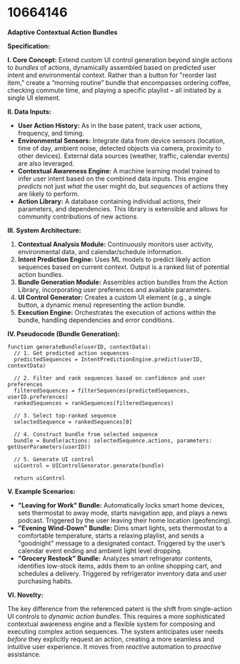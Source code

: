 # 10664146

**Adaptive Contextual Action Bundles**

**Specification:**

**I. Core Concept:** Extend custom UI control generation beyond single actions to *bundles* of actions, dynamically assembled based on predicted user intent and environmental context.  Rather than a button for "reorder last item," create a “morning routine” bundle that encompasses ordering coffee, checking commute time, and playing a specific playlist – all initiated by a single UI element.

**II. Data Inputs:**

*   **User Action History:**  As in the base patent, track user actions, frequency, and timing.
*   **Environmental Sensors:** Integrate data from device sensors (location, time of day, ambient noise, detected objects via camera, proximity to other devices). External data sources (weather, traffic, calendar events) are also leveraged.
*   **Contextual Awareness Engine:**  A machine learning model trained to infer user intent based on the combined data inputs.  This engine *predicts* not just *what* the user might do, but *sequences* of actions they are likely to perform.
*   **Action Library:** A database containing individual actions, their parameters, and dependencies.  This library is extensible and allows for community contributions of new actions.

**III. System Architecture:**

1.  **Contextual Analysis Module:**  Continuously monitors user activity, environmental data, and calendar/schedule information.
2.  **Intent Prediction Engine:**  Uses ML models to predict likely action sequences based on current context.  Output is a ranked list of potential action bundles.
3.  **Bundle Generation Module:**  Assembles action bundles from the Action Library, incorporating user preferences and available parameters.
4.  **UI Control Generator:**  Creates a custom UI element (e.g., a single button, a dynamic menu) representing the action bundle.
5.  **Execution Engine:**  Orchestrates the execution of actions within the bundle, handling dependencies and error conditions.

**IV. Pseudocode (Bundle Generation):**

```
function generateBundle(userID, contextData):
  // 1. Get predicted action sequences
  predictedSequences = IntentPredictionEngine.predict(userID, contextData)

  // 2. Filter and rank sequences based on confidence and user preferences
  filteredSequences = filterSequences(predictedSequences, userID.preferences)
  rankedSequences = rankSequences(filteredSequences)

  // 3. Select top-ranked sequence
  selectedSequence = rankedSequences[0]

  // 4. Construct bundle from selected sequence
  bundle = Bundle(actions: selectedSequence.actions, parameters: getUserParameters(userID))

  // 5. Generate UI control
  uiControl = UIControlGenerator.generate(bundle)

  return uiControl
```

**V. Example Scenarios:**

*   **"Leaving for Work" Bundle:**  Automatically locks smart home devices, sets thermostat to away mode, starts navigation app, and plays a news podcast.  Triggered by the user leaving their home location (geofencing).
*   **"Evening Wind-Down" Bundle:**  Dims smart lights, sets thermostat to a comfortable temperature, starts a relaxing playlist, and sends a "goodnight" message to a designated contact.  Triggered by the user’s calendar event ending and ambient light level dropping.
*   **"Grocery Restock" Bundle:**  Analyzes smart refrigerator contents, identifies low-stock items, adds them to an online shopping cart, and schedules a delivery. Triggered by refrigerator inventory data and user purchasing habits.

**VI. Novelty:**

The key difference from the referenced patent is the shift from single-action UI controls to *dynamic action bundles*. This requires a more sophisticated contextual awareness engine and a flexible system for composing and executing complex action sequences. The system anticipates user needs *before* they explicitly request an action, creating a more seamless and intuitive user experience. It moves from *reactive* automation to *proactive* assistance.
